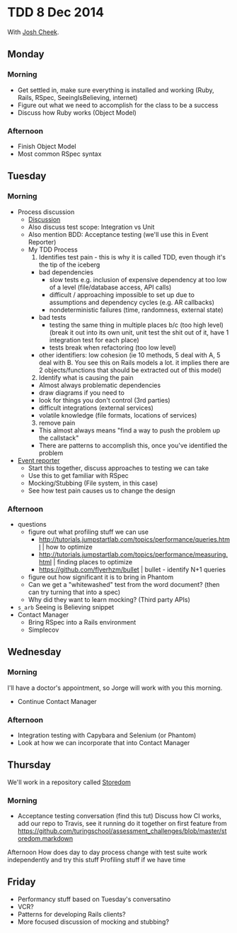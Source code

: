 TDD 8 Dec 2014
==============

With [Josh Cheek](github.com/JoshCheek/).

Monday
------

### Morning

* Get settled in, make sure everything is installed and working (Ruby, Rails, RSpec, SeeingIsBelieving, internet)
* Figure out what we need to accomplish for the class to be a success
* Discuss how Ruby works (Object Model)

### Afternoon

* Finish Object Model
* Most common RSpec syntax



Tuesday
-------

### Morning

* Process discussion
  * [Discussion](http://tutorials.jumpstartlab.com/topics/testing/testing_fundamentals.html)
  * Also discuss test scope: Integration vs Unit
  * Also mention BDD: Acceptance testing (we'll use this in Event Reporter)
  * My TDD Process
    1. Identifies test pain - this is why it is called TDD, even though it's the tip of the iceberg
      * bad dependencies
        * slow tests e.g. inclusion of expensive dependency at too low of a level (file/database access, API calls)
        * difficult / approaching impossible to set up due to assumptions and dependency cycles (e.g. AR callbacks)
        * nondeterministic failures (time, randomness, external state)
      * bad tests
        * testing the same thing in multiple places b/c (too high level) (break it out into its own unit, unit test the shit out of it, have 1 integration test for each place)
        * tests break when refactoring (too low level)
      * other identifiers:
        low cohesion (ie 10 methods, 5 deal with A, 5 deal with B. You see this on Rails models a lot. it implies there are 2 objects/functions that should be extracted out of this model)
    2. Identify what is causing the pain
      * Almost always problematic dependencies
      * draw diagrams if you need to
      * look for things you don't control (3rd parties)
      * difficult integrations (external services)
      * volatile knowledge (file formats, locations of services)
    3. remove pain
      * This almost always means "find a way to push the problem up the callstack"
      * There are patterns to accomplish this, once you've identified the problem
* [Event reporter](http://tutorials.jumpstartlab.com/projects/event_reporter.html)
  * Start this together, discuss approaches to testing we can take
  * Use this to get familiar with RSpec
  * Mocking/Stubbing (File system, in this case)
  * See how test pain causes us to change the design

### Afternoon

* questions
  * figure out what profiling stuff we can use
    * http://tutorials.jumpstartlab.com/topics/performance/queries.html   | how to optimize
    * http://tutorials.jumpstartlab.com/topics/performance/measuring.html | finding places to optimize
    * https://github.com/flyerhzm/bullet                                  | bullet - identify N+1 queries
  * figure out how significant it is to bring in Phantom
  * Can we get a "whitewashed" test from the word document? (then can try turning that into a spec)
  * Why did they want to learn mocking? (Third party APIs)
* `s_arb` Seeing is Believing snippet
* Contact Manager
  * Bring RSpec into a Rails environment
  * Simplecov



Wednesday
---------

### Morning

I'll have a doctor's appointment, so Jorge will work with you this morning.

* Continue Contact Manager

### Afternoon

* Integration testing with Capybara and Selenium (or Phantom)
* Look at how we can incorporate that into Contact Manager 



Thursday
--------

We'll work in a repository called [Storedom](https://github.com/turingschool-examples/storedom)

### Morning

* Acceptance testing conversation (find this tut)
Discuss how CI works, add our repo to Travis, see it running
do it together on first feature from https://github.com/turingschool/assessment_challenges/blob/master/storedom.markdown

Afternoon
  How does day to day process change with test suite
  work independently and try this stuff
  Profiling stuff if we have time
 
 
Friday
------

* Performancy stuff based on Tuesday's conversatino
* VCR?
* Patterns for developing Rails clients?
* More focused discussion of mocking and stubbing?

